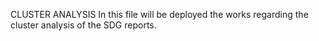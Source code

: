 CLUSTER ANALYSIS 
In this file will be deployed the works regarding the cluster analysis of the SDG reports. 
